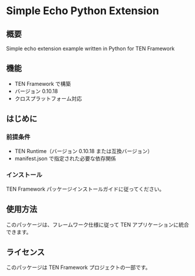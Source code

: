 # Simple Echo Python Extension

## 概要

Simple echo extension example written in Python for TEN Framework

## 機能

- TEN Framework で構築
- バージョン 0.10.18
- クロスプラットフォーム対応

## はじめに

### 前提条件

- TEN Runtime（バージョン 0.10.18 または互換バージョン）
- manifest.json で指定された必要な依存関係

### インストール

TEN Framework パッケージインストールガイドに従ってください。

## 使用方法

このパッケージは、フレームワーク仕様に従って TEN アプリケーションに統合できます。

## ライセンス

このパッケージは TEN Framework プロジェクトの一部です。
